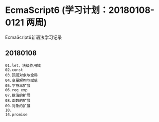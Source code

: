 # EcmaScript6 (学习计划：20180108-0121 两周)
EcmaScript6新语法学习记录

## 20180108 
```
01.let、块级作用域
02.const
03.顶层对象与全局
04.变量解构与赋值
05.字符串扩展
06.reg_exp
07.数值的扩展
08.函数的扩展
09.对象的扩展
10.
14.promise
```



